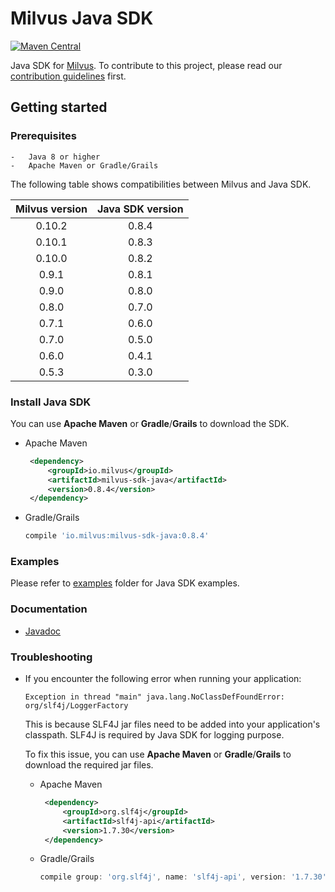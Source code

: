 # Milvus Java SDK

[![Maven Central](https://img.shields.io/maven-central/v/io.milvus/milvus-sdk-java.svg)](https://search.maven.org/artifact/io.milvus/milvus-sdk-java/)

Java SDK for [Milvus](https://github.com/milvus-io/milvus). To contribute to this project, please read our [contribution guidelines](https://github.com/milvus-io/milvus/blob/master/CONTRIBUTING.md) first.

## Getting started

### Prerequisites

    -   Java 8 or higher
    -   Apache Maven or Gradle/Grails

The following table shows compatibilities between Milvus and Java SDK.

| Milvus version | Java SDK version |
| :------------: | :--------------: |
|     0.10.2     |    0.8.4         |
|     0.10.1     |    0.8.3         |
|     0.10.0     |    0.8.2         |
|     0.9.1      |    0.8.1         |
|     0.9.0      |    0.8.0         |
|     0.8.0      |    0.7.0         |
|     0.7.1      |    0.6.0         |
|     0.7.0      |    0.5.0         |
|     0.6.0      |    0.4.1         |
|     0.5.3      |    0.3.0         |

### Install Java SDK

You can use **Apache Maven** or **Gradle**/**Grails** to download the SDK.

   - Apache Maven

       ```xml
        <dependency>
            <groupId>io.milvus</groupId>
            <artifactId>milvus-sdk-java</artifactId>
            <version>0.8.4</version>
        </dependency>
       ```

   - Gradle/Grails

        ```gradle
        compile 'io.milvus:milvus-sdk-java:0.8.4'
        ```

### Examples

Please refer to [examples](https://github.com/milvus-io/milvus-sdk-java/tree/master/examples) folder for Java SDK examples.

### Documentation

- [Javadoc](https://milvus-io.github.io/milvus-sdk-java/javadoc/index.html)

### Troubleshooting

- If you encounter the following error when running your application:
    ```
    Exception in thread "main" java.lang.NoClassDefFoundError: org/slf4j/LoggerFactory
    ```
  This is because SLF4J jar files need to be added into your application's classpath. SLF4J is required by Java SDK for logging purpose.
  
  To fix this issue, you can use **Apache Maven** or **Gradle**/**Grails** to download the required jar files.
                                                                                                         
    - Apache Maven
    
        ```xml
         <dependency>
             <groupId>org.slf4j</groupId>
             <artifactId>slf4j-api</artifactId>
             <version>1.7.30</version>
         </dependency>
        ```
    
    - Gradle/Grails
    
         ```gradle
         compile group: 'org.slf4j', name: 'slf4j-api', version: '1.7.30'
         ```
